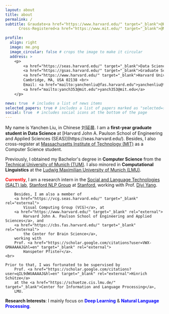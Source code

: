 ```yaml
---
layout: about
title: about
permalink: /
subtitle: Graudate<a href="https://www.harvard.edu/" target="_blank">@Harvard Univerisity</a> <br>
	  Cross-Registered<a href="https://www.mit.edu/" target="_blank">@Massachusetts Institute of Technology</a>

profile:
  align: right
  image: me.png
  image_circular: false # crops the image to make it circular
  address: >
	<p>
		<a href="https://seas.harvard.edu/" target="_blank">Data Science, School of Engineering and Applied Sciences (SEAS)</a> <br>
		<a href="https://gsas.harvard.edu/" target="_blank">Graduate School of Arts and Sciences (GSAS)</a> <br>
		<a href="https://www.harvard.edu/" target="_blank">Harvard Univerisity</a><br>
		Cambridge, MA, USA 02138 <br>
		Email: <a href="mailto:yanchenliu@fas.harvard.edu">yanchenliu@fas.harvard.edu </a> <br>
		<a href="mailto:yanch353@mit.edu">yanch353@mit.edu</a>
	</p>

news: true  # includes a list of news items
selected_papers: true # includes a list of papers marked as "selected={true}"
social: true  # includes social icons at the bottom of the page
---
```

<p>	
	My name is Yanchen Liu, in Chinese 刘延晨. I am a <b>first-year graduate student in Data Science </b> at [Harvard John A. Paulson School of Engineering and Applied Sciences (SEAS)](https://seas.harvard.edu/).
	Besides, I also cross-register at <a href="https://www.mit.edu/" target="_blank">Massachusetts Institute of Technology (MIT)</a> as a Computer Science student.
</p>
	
<p>	
	Previously, I obtained my Bachelor's degree in <b>Computer Science</b> 
		from the <a href="https://www.tum.de/en/"  target="_blank" > Technical University of Munich (TUM)</a>.
	I also minored in <b>Computational Linguistics</b> at the <a href="https://www.lmu.de/en/" target="_blank">Ludwig Maximilian University of Munich (LMU)</a>.
</p>
	
<p>
	<b style="color:red">
	Currently</b>, I am a research intern in the 
			<a href="https://cs.stanford.edu/~diyiy/group.html" target="_blank" rel="external">
			Social and Language Technologies (SALT) lab</a>, 
			<a href="https://nlp.stanford.edu/" target="_blank" rel="external">
			Stanford NLP Group</a> at 
			<a href="https://www.stanford.edu/" target="_blank" rel="external">
			Stanford</a>, working with Prof.
			<a href="https://cs.stanford.edu/~diyiy/index.html" target="_blank" rel="external">
			Diyi Yang</a>.
	
	
		Besides, I am also a member of 
		<a href="https://vcg.seas.harvard.edu/" target="_blank" rel="external">
			Visual Computing Group (VCG)</a>, at 
		<a href="https://www.harvard.edu/" target="_blank" rel="external">
			Harvard John A. Paulson School of Engineering and Applied Sciences</a>, and
		<a href="https://cbs.fas.harvard.edu/" target="_blank" rel="external">
			the Center for Brain Science</a>, 
		working with 
		Prof. <a href="https://scholar.google.com/citations?user=VWX-GMAAAAAJ&hl=en" target="_blank" rel="external">
			Hanspeter Pfister</a>.
	<br>
	
	Prior to that, I was fortunated to be supervised by
		Prof. <a href="https://scholar.google.com/citations?user=qIL9dWUAAAAJ&hl=en" target="_blank" rel="external">Hinrich Schütze</a> 
		at the <a href="https://schuetze.cis.lmu.de/" target="_blank">Center for Information and Language Processing</a>, 
		LMU.
</p>
<p>
	<b>Research Interests</b>: I mainly focus on 
	<b style="color:blue">Deep Learning</b> & 
	<b style="color:blue">Natural Language Processing</b>. 
</p>
